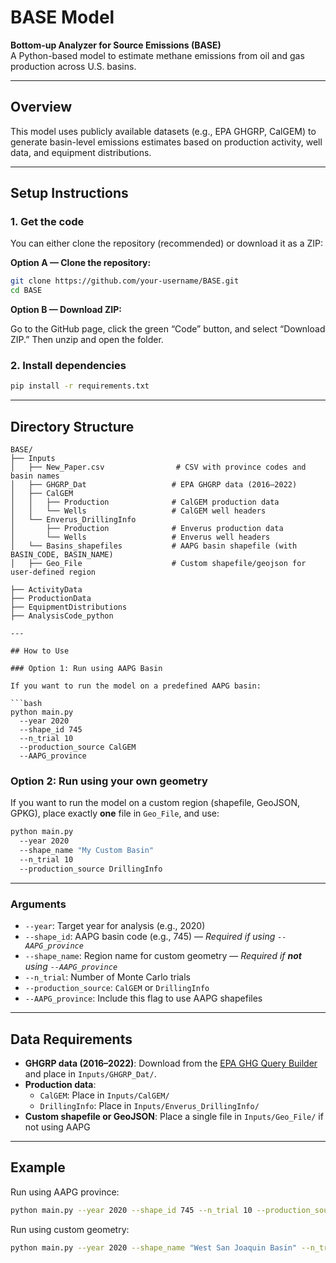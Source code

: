 # BASE Model

**Bottom-up Analyzer for Source Emissions (BASE)**  
A Python-based model to estimate methane emissions from oil and gas production across U.S. basins.

---

## Overview

This model uses publicly available datasets (e.g., EPA GHGRP, CalGEM) to generate basin-level emissions estimates based on production activity, well data, and equipment distributions.

---

## Setup Instructions
### 1. Get the code

You can either clone the repository (recommended) or download it as a ZIP:

**Option A — Clone the repository:**

```bash
git clone https://github.com/your-username/BASE.git
cd BASE
```

**Option B — Download ZIP:**

Go to the GitHub page, click the green “Code” button, and select “Download ZIP.” Then unzip and open the folder.


### 2. Install dependencies

```bash
pip install -r requirements.txt
```

---

## Directory Structure

```
BASE/
├── Inputs
│   ├── New_Paper.csv                # CSV with province codes and basin names
│   ├── GHGRP_Dat                   # EPA GHGRP data (2016–2022)
│   ├── CalGEM
│   │   ├── Production              # CalGEM production data
│   │   └── Wells                   # CalGEM well headers
│   └── Enverus_DrillingInfo
│       ├── Production              # Enverus production data
│       └── Wells                   # Enverus well headers
│   └── Basins_shapefiles           # AAPG basin shapefile (with BASIN_CODE, BASIN_NAME)
│   ├── Geo_File                    # Custom shapefile/geojson for user-defined region

├── ActivityData
├── ProductionData
├── EquipmentDistributions
├── AnalysisCode_python

---

## How to Use

### Option 1: Run using AAPG Basin

If you want to run the model on a predefined AAPG basin:

```bash
python main.py
  --year 2020
  --shape_id 745
  --n_trial 10
  --production_source CalGEM
  --AAPG_province
```

### Option 2: Run using your own geometry

If you want to run the model on a custom region (shapefile, GeoJSON, GPKG), place exactly **one** file in `Geo_File`, and use:

```bash
python main.py 
  --year 2020 
  --shape_name "My Custom Basin" 
  --n_trial 10 
  --production_source DrillingInfo
```

---

### Arguments

- `--year`: Target year for analysis (e.g., 2020)
- `--shape_id`: AAPG basin code (e.g., 745) — *Required if using `--AAPG_province`*
- `--shape_name`: Region name for custom geometry — *Required if **not** using `--AAPG_province`*
- `--n_trial`: Number of Monte Carlo trials
- `--production_source`: `CalGEM` or `DrillingInfo`
- `--AAPG_province`: Include this flag to use AAPG shapefiles

---

## Data Requirements

- **GHGRP data (2016–2022)**: Download from the [EPA GHG Query Builder](https://enviro.epa.gov/query-builder/ghg) and place in `Inputs/GHGRP_Dat/`.
- **Production data**:
  - `CalGEM`: Place in `Inputs/CalGEM/`
  - `DrillingInfo`: Place in `Inputs/Enverus_DrillingInfo/`
- **Custom shapefile or GeoJSON**: Place a single file in `Inputs/Geo_File/` if not using AAPG

---

## Example

Run using AAPG province:

```bash
python main.py --year 2020 --shape_id 745 --n_trial 10 --production_source CalGEM --AAPG_province
```

Run using custom geometry:

```bash
python main.py --year 2020 --shape_name "West San Joaquin Basin" --n_trial 10 --production_source DrillingInfo
```

